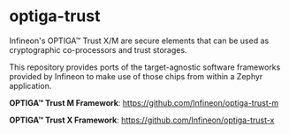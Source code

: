 # optiga-trust
Infineon's OPTIGA&trade; Trust X/M are secure elements that can be used as cryptographic co-processors and trust storages.

This repository provides ports of the target-agnostic software frameworks provided by Infineon to make use of those chips from within a Zephyr application.


**OPTIGA&trade; Trust M Framework**: <https://github.com/Infineon/optiga-trust-m>

**OPTIGA&trade; Trust X Framework**: <https://github.com/Infineon/optiga-trust-x>